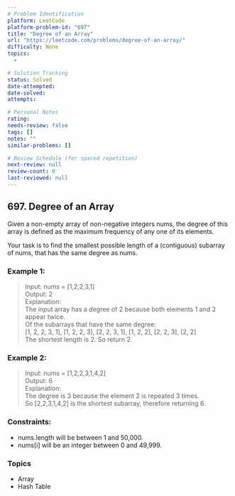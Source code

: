 ```yaml
---
# Problem Identification
platform: LeetCode
platform-problem-id: "697"
title: "Degree of an Array"
url: "https://leetcode.com/problems/degree-of-an-array/"
difficulty: None
topics:
  -

# Solution Tracking
status: Solved
date-attempted:
date-solved:
attempts:

# Personal Notes
rating:
needs-review: false
tags: []
notes: ""
similar-problems: []

# Review Schedule (for spaced repetition)
next-review: null
review-count: 0
last-reviewed: null
---
```


## 697. Degree of an Array
Given a non-empty array of non-negative integers nums, the degree of this array is defined as the maximum frequency of any one of its elements.

Your task is to find the smallest possible length of a (contiguous) subarray of nums, that has the same degree as nums.

### Example 1:

> Input: nums = [1,2,2,3,1]<br/>
> Output: 2<br/>
> Explanation: <br/>
> The input array has a degree of 2 because both elements 1 and 2 appear twice.<br/>
> Of the subarrays that have the same degree:<br/>
> [1, 2, 2, 3, 1], [1, 2, 2, 3], [2, 2, 3, 1], [1, 2, 2], [2, 2, 3], [2, 2]<br/>
> The shortest length is 2. So return 2.

### Example 2:

> Input: nums = [1,2,2,3,1,4,2]<br/>
> Output: 6<br/>
> Explanation: <br/>
> The degree is 3 because the element 2 is repeated 3 times.<br/>
> So [2,2,3,1,4,2] is the shortest subarray, therefore returning 6.
 

### Constraints:

- nums.length will be between 1 and 50,000.
- nums[i] will be an integer between 0 and 49,999.

### Topics

- Array
- Hash Table